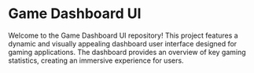 # Game Dashboard UI
Welcome to the Game Dashboard UI repository! This project features a dynamic and visually appealing dashboard user interface designed for gaming applications. The dashboard provides an overview of key gaming statistics, creating an immersive experience for users.
